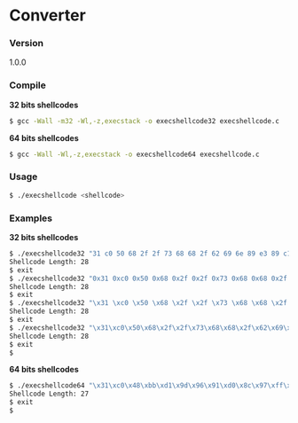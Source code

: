 # Converter

### Version
1.0.0

### Compile
**32 bits shellcodes**
```sh
$ gcc -Wall -m32 -Wl,-z,execstack -o execshellcode32 execshellcode.c
```
**64 bits shellcodes**
```sh
$ gcc -Wall -Wl,-z,execstack -o execshellcode64 execshellcode.c
```

### Usage

```sh
$ ./execshellcode <shellcode>
```

### Examples
**32 bits shellcodes**
```sh
$ ./execshellcode32 "31 c0 50 68 2f 2f 73 68 68 2f 62 69 6e 89 e3 89 c1 89 c2 b0 0b cd 80 31 c0 40 cd 80"
Shellcode Length: 28
$ exit
$ ./execshellcode32 "0x31 0xc0 0x50 0x68 0x2f 0x2f 0x73 0x68 0x68 0x2f 0x62 0x69 0x6e 0x89 0xe3 0x89 0xc1 0x89 0xc2 0xb0 0x0b 0xcd 0x80 0x31 0xc0 0x40 0xcd 0x80"
Shellcode Length: 28
$ exit
$ ./execshellcode32 "\x31 \xc0 \x50 \x68 \x2f \x2f \x73 \x68 \x68 \x2f \x62 \x69 \x6e \x89 \xe3 \x89 \xc1 \x89 \xc2 \xb0 \x0b \xcd \x80 \x31 \xc0 \x40 \xcd \x80"
Shellcode Length: 28
$ exit
$ ./execshellcode32 "\x31\xc0\x50\x68\x2f\x2f\x73\x68\x68\x2f\x62\x69\x6e\x89\xe3\x89\xc1\x89\xc2\xb0\x0b\xcd\x80\x31\xc0\x40\xcd\x80"
Shellcode Length: 28
$ exit
$ 
```
**64 bits shellcodes**
```sh
$ ./execshellcode64 "\x31\xc0\x48\xbb\xd1\x9d\x96\x91\xd0\x8c\x97\xff\x48\xf7\xdb\x53\x54\x5f\x99\x52\x57\x54\x5e\xb0\x3b\x0f\x05"
Shellcode Length: 27
$ exit
$

```

